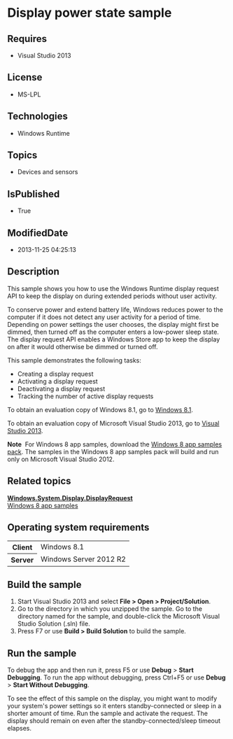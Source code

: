 # Display power state sample
## Requires
* Visual Studio 2013
## License
* MS-LPL
## Technologies
* Windows Runtime
## Topics
* Devices and sensors
## IsPublished
* True
## ModifiedDate
* 2013-11-25 04:25:13
## Description

<div id="mainSection">
<p>This sample shows you how to use the Windows Runtime display request API to keep the display on during extended periods without user activity.
</p>
<p>To conserve power and extend battery life, Windows reduces power to the computer if it does not detect any user activity for a period of time. Depending on power settings the user chooses, the display might first be dimmed, then turned off as the computer
 enters a low-power sleep state. The display request API enables a Windows Store app to keep the display on after it would otherwise be dimmed or turned off.
</p>
<p>This sample demonstrates the following tasks:</p>
<ul>
<li>Creating a display request </li><li>Activating a display request </li><li>Deactivating a display request </li><li>Tracking the number of active display requests </li></ul>
<p>To obtain an evaluation copy of Windows&nbsp;8.1, go to <a href="http://go.microsoft.com/fwlink/p/?linkid=301696">
Windows&nbsp;8.1</a>.</p>
<p>To obtain an evaluation copy of Microsoft Visual Studio&nbsp;2013, go to <a href="http://go.microsoft.com/fwlink/p/?linkid=301697">
Visual Studio&nbsp;2013</a>.</p>
<p></p>
<p class="note"><b>Note</b>&nbsp;&nbsp;For Windows&nbsp;8 app samples, download the <a href="http://go.microsoft.com/fwlink/p/?LinkId=301698">
Windows&nbsp;8 app samples pack</a>. The samples in the Windows&nbsp;8 app samples pack will build and run only on Microsoft Visual Studio&nbsp;2012.</p>
<p></p>
<h2><a id="related_topics"></a>Related topics</h2>
<dl><dt><a href="http://msdn.microsoft.com/library/windows/apps/br241816"><b>Windows.System.Display.DisplayRequest</b></a>
</dt><dt><a href="http://go.microsoft.com/fwlink/p/?LinkID=227694">Windows 8 app samples</a>
</dt></dl>
<h2>Operating system requirements</h2>
<table>
<tbody>
<tr>
<th>Client</th>
<td><dt>Windows&nbsp;8.1 </dt></td>
</tr>
<tr>
<th>Server</th>
<td><dt>Windows Server&nbsp;2012&nbsp;R2 </dt></td>
</tr>
</tbody>
</table>
<h2>Build the sample</h2>
<ol>
<li>Start Visual Studio&nbsp;2013 and select <b>File &gt; Open &gt; Project/Solution</b>.
</li><li>Go to the directory in which you unzipped the sample. Go to the directory named for the sample, and double-click the Microsoft Visual Studio Solution (.sln) file.
</li><li>Press F7 or use <b>Build &gt; Build Solution</b> to build the sample. </li></ol>
<h2>Run the sample</h2>
<p>To debug the app and then run it, press F5 or use <b>Debug</b> &gt; <b>Start Debugging</b>. To run the app without debugging, press Ctrl&#43;F5 or use
<b>Debug</b> &gt; <b>Start Without Debugging</b>.</p>
<p>To see the effect of this sample on the display, you might want to modify your system's power settings so it enters standby-connected or sleep in a shorter amount of time. Run the sample and activate the request. The display should remain on even after the
 standby-connected/sleep timeout elapses.</p>
</div>
